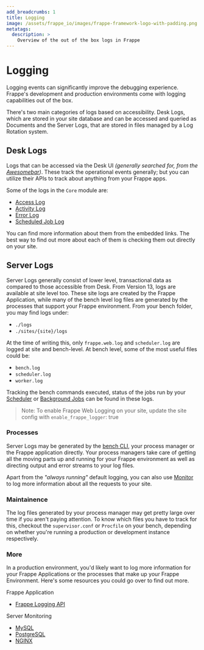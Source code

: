 ```yaml
---
add_breadcrumbs: 1
title: Logging
image: /assets/frappe_io/images/frappe-framework-logo-with-padding.png
metatags:
  description: >
    Overview of the out of the box logs in Frappe
---
```


# Logging

Logging events can significantly improve the debugging experience. Frappe's development and production environments come with logging capabilities out of the box.

There's two main categories of logs based on accessibility. Desk Logs, which are stored in your site database and can be accessed and queried as Documents and the Server Logs, that are stored in files managed by a Log Rotation system.


## Desk Logs

Logs that can be accessed via the Desk UI _(generally searched for, from the [Awesomebar](/docs/user/en/desk#awesomebar))_. These track the operational events generally; but you can utilize their APIs to track about anything from your Frappe apps.

Some of the logs in the `Core` module are:

- [Access Log](https://docs.erpnext.com/docs/user/manual/en/using-erpnext/access-log)
- [Activity Log](#activity-log)
- [Error Log](https://frappe.io/blog/development/better-error-logging-with-frappe)
- [Scheduled Job Log](#scheduled-job-log)


You can find more information about them from the embedded links. The best way to find out more about each of them is checking them out directly on your site.


## Server Logs

Server Logs generally consist of lower level, transactional data as compared to those accessible from Desk. From Version 13, logs are available at site level too. These site logs are created by the Frappe Application, while many of the bench level log files are generated by the processes that support your Frappe environment. From your bench folder, you may find logs under:

- `./logs`
- `./sites/{site}/logs`

At the time of writing this, only `frappe.web.log` and `scheduler.log` are logged at site and bench-level. At bench level, some of the most useful files could be:

- `bench.log`
- `scheduler.log`
- `worker.log`

Tracking the bench commands executed, status of the jobs run by your [Scheduler](/docs/user/en/tutorial/task-runner#scheduled-tasks) or [Background Jobs](/docs/user/en/guides/app-development/running-background-jobs) can be found in these logs.

> Note: To enable Frappe Web Logging on your site, update the site config with `enable_frappe_logger`: true

### Processes

Server Logs may be generated by the [bench CLI](/docs/user/en/tutorial/bench), your process manager or the Frappe application directly. Your process managers take care of getting all the moving parts up and running for your Frappe environment as well as directing output and error streams to your log files.

Apart from the *"always running"* default logging, you can also use [Monitor](/docs/user/en/debugging#monitoring) to log more information about all the requests to your site.


### Maintainence

The log files generated by your process manager may get pretty large over time if you aren't paying attention. To know which files you have to track for this, checkout the `supervisor.conf` or `Procfile` on your bench, depending on whether you're running a production or development instance respectively.


### More

In a production environment, you'd likely want to log more information for your Frappe Applications or the processes that make up your Frappe Environment. Here's some resources you could go over to find out more.

Frappe Application

- [Frappe Logging API](/docs/user/en/api/logging)

Server Monitoring

- [MySQL](https://dev.mysql.com/doc/refman/5.7/en/server-logs.html)
- [PostgreSQL](https://www.postgresql.org/docs/current/runtime-config-logging.html)
- [NGINX](https://docs.nginx.com/nginx/admin-guide/monitoring/logging/)
